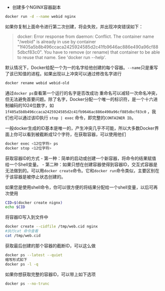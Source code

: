 - 创建多个NGINX容器副本
```sh
docker run -d --name webid nginx
```
如果你复制上面命令进行第二次创建，将会失败，并出现冲突错误如下：
>docker: Error response from daemon: Conflict. The container name "/webid" is already in use by container "1f405a5b8b496ccaca2425924585d2c41fb9646ac886e490a96cf885dbcf83c0". You have to remove (or rename) that container to be able to reuse that name.
See 'docker run --help'. 

默认情况下，Docker给配一个为一的名字给他创建的每个容器。`--name`只是重写了该已知值的进程。如果出现以上冲突可以通过修改名字进行
```sh
docker rename webid webid-old
```
通过`docker ps`查看第一个运行的名字是否改成功
重命名可以减轻一次命名冲突，但无法避免首要问题。除了名字，Docker分配一个唯一的标识符，是一个十六进制编码的1024位数字，如`1f405a5b8b496ccaca2425924585d2c41fb9646ac886e490a96cf885dbcf83c0`
，我们也可以通过该ID执行 `stop | exec` 命令，即完整的`CONTAINER ID`。

一般docker生成的ID基本是唯一的，产生冲突几乎不可能，所以大多数Docker界面上你可以看到被截断成12个字符，在获取容器，可以使用他们
```sh
docker exec <12位字符> ps
docker stop <12位字符> 
```
获取容器ID的方式
    - 第一种：简单的启动或创建一个新容器，将命令的结果赋值给一个Shell变量。
    - 第二种：如果只想在创建容器使得到容器ID，交互式容器是无法做到的。可以用`docker create`命令。它和`docker run`命令类似，主要区别在于该容器是被停止状态创建的。
    
如果您是使用shell命令，你可以很方便的将结果分配给一个shell变量，以后可再次使用
```sh
CID=$(docker create nignx)
echo $CID
```

将容器ID写入到文件中
```sh
docker create --cidfile /tmp/web.cid nginx
#执行cat 命令查看
cat /tmp/web.cid
```

获取最后创建的那个容器的截断ID，可以这么做
```sh
docker ps --latest --quiet
缩写形式如下
docker ps -l -q
```    
如果你想获取完整的容器ID，可以带上如下选项
```sh
docker ps --no-trunc
```
    
    
    
    
    
    
    
    
    
